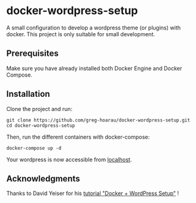 # docker-wordpress-setup

A small configuration to develop a wordpress theme (or plugins) with docker.
This project is only suitable for small development.

## Prerequisites

Make sure you have already installed both Docker Engine and Docker Compose.

## Installation

Clone the project and run:

```
git clone https://github.com/greg-hoarau/docker-wordpress-setup.git
cd docker-wordpress-setup
```

Then, run the different containers with docker-compose:

```
docker-compose up -d
```

Your wordpress is now accessible from [localhost](http://localhost:8000/).

## Acknowledgments

Thanks to David Yeiser for his [tutorial "Docker + WordPress Setup"](https://davidyeiser.com/tutorials/docker-wordpress-theme-setup) !
